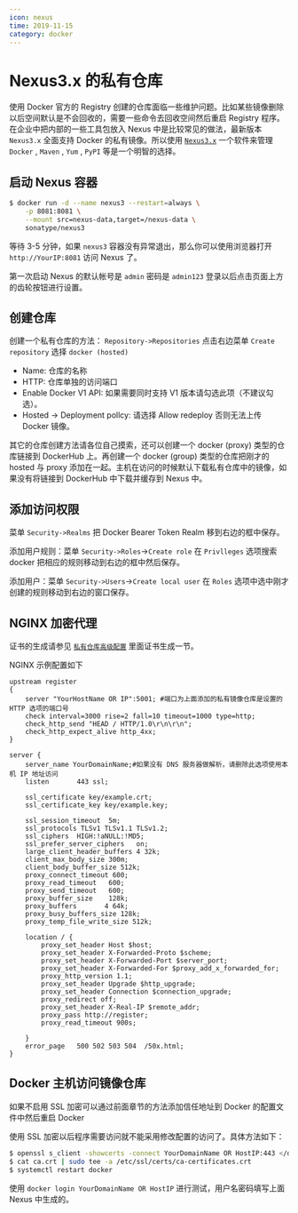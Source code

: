 ```yaml
---
icon: nexus
time: 2019-11-15
category: docker
---
```

# Nexus3.x 的私有仓库

使用 Docker 官方的 Registry 创建的仓库面临一些维护问题。比如某些镜像删除以后空间默认是不会回收的，需要一些命令去回收空间然后重启 Registry 程序。在企业中把内部的一些工具包放入 Nexus 中是比较常见的做法，最新版本 `Nexus3.x` 全面支持 Docker 的私有镜像。所以使用 [`Nexus3.x`](https://www.sonatype.com/nexus/repository-oss/download) 一个软件来管理 `Docker` , `Maven` , `Yum` , `PyPI` 等是一个明智的选择。

## 启动 Nexus 容器

```bash
$ docker run -d --name nexus3 --restart=always \
    -p 8081:8081 \
    --mount src=nexus-data,target=/nexus-data \
    sonatype/nexus3
```

等待 3-5 分钟，如果 `nexus3` 容器没有异常退出，那么你可以使用浏览器打开 `http://YourIP:8081` 访问 Nexus 了。

第一次启动 Nexus 的默认帐号是 `admin` 密码是 `admin123` 登录以后点击页面上方的齿轮按钮进行设置。

## 创建仓库

创建一个私有仓库的方法： `Repository->Repositories` 点击右边菜单 `Create repository` 选择 `docker (hosted)`

* Name: 仓库的名称
* HTTP: 仓库单独的访问端口
* Enable Docker V1 API: 如果需要同时支持 V1 版本请勾选此项（不建议勾选）。
* Hosted -> Deployment pollcy: 请选择 Allow redeploy 否则无法上传 Docker 镜像。

其它的仓库创建方法请各位自己摸索，还可以创建一个 docker (proxy) 类型的仓库链接到 DockerHub 上。再创建一个 docker (group) 类型的仓库把刚才的 hosted 与 proxy 添加在一起。主机在访问的时候默认下载私有仓库中的镜像，如果没有将链接到 DockerHub 中下载并缓存到 Nexus 中。

## 添加访问权限

菜单 `Security->Realms` 把 Docker Bearer Token Realm 移到右边的框中保存。

添加用户规则：菜单 `Security->Roles`->`Create role`  在 `Privlleges` 选项搜索 docker 把相应的规则移动到右边的框中然后保存。

添加用户：菜单 `Security->Users`->`Create local user` 在 `Roles` 选项中选中刚才创建的规则移动到右边的窗口保存。

## NGINX 加密代理

证书的生成请参见 [`私有仓库高级配置`](registry_auth.md) 里面证书生成一节。

NGINX 示例配置如下

```nginx
upstream register
{
    server "YourHostName OR IP":5001; #端口为上面添加的私有镜像仓库是设置的 HTTP 选项的端口号
    check interval=3000 rise=2 fall=10 timeout=1000 type=http;
    check_http_send "HEAD / HTTP/1.0\r\n\r\n";
    check_http_expect_alive http_4xx;
}

server {
    server_name YourDomainName;#如果没有 DNS 服务器做解析，请删除此选项使用本机 IP 地址访问
    listen       443 ssl;

    ssl_certificate key/example.crt;
    ssl_certificate_key key/example.key;

    ssl_session_timeout  5m;
    ssl_protocols TLSv1 TLSv1.1 TLSv1.2;
    ssl_ciphers  HIGH:!aNULL:!MD5;
    ssl_prefer_server_ciphers   on;
    large_client_header_buffers 4 32k;
    client_max_body_size 300m;
    client_body_buffer_size 512k;
    proxy_connect_timeout 600;
    proxy_read_timeout   600;
    proxy_send_timeout   600;
    proxy_buffer_size    128k;
    proxy_buffers       4 64k;
    proxy_busy_buffers_size 128k;
    proxy_temp_file_write_size 512k;

    location / {
        proxy_set_header Host $host;
        proxy_set_header X-Forwarded-Proto $scheme;
        proxy_set_header X-Forwarded-Port $server_port;
        proxy_set_header X-Forwarded-For $proxy_add_x_forwarded_for;
        proxy_http_version 1.1;
        proxy_set_header Upgrade $http_upgrade;
        proxy_set_header Connection $connection_upgrade;
        proxy_redirect off;
        proxy_set_header X-Real-IP $remote_addr;
        proxy_pass http://register;
        proxy_read_timeout 900s;

    }
    error_page   500 502 503 504  /50x.html;
}
```

## Docker 主机访问镜像仓库

如果不启用 SSL 加密可以通过前面章节的方法添加信任地址到 Docker 的配置文件中然后重启 Docker

使用 SSL 加密以后程序需要访问就不能采用修改配置的访问了。具体方法如下：

```bash
$ openssl s_client -showcerts -connect YourDomainName OR HostIP:443 </dev/null 2>/dev/null|openssl x509 -outform PEM >ca.crt
$ cat ca.crt | sudo tee -a /etc/ssl/certs/ca-certificates.crt
$ systemctl restart docker
```

使用 `docker login YourDomainName OR HostIP` 进行测试，用户名密码填写上面 Nexus 中生成的。
